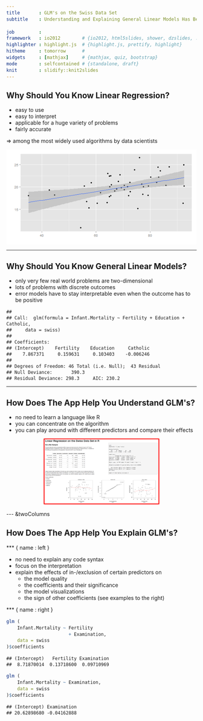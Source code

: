 ```yaml
---
title       : GLM's on the Swiss Data Set
subtitle    : Understanding and Explaining General Linear Models Has Become Easy

job         : 
framework   : io2012        # {io2012, html5slides, shower, dzslides, ...}
highlighter : highlight.js  # {highlight.js, prettify, highlight}
hitheme     : tomorrow      # 
widgets     : [mathjax]     # {mathjax, quiz, bootstrap}
mode        : selfcontained # {standalone, draft}
knit        : slidify::knit2slides
---
```


## Why Should You Know Linear Regression?

* easy to use
* easy to interpret
* applicable for a huge variety of problems
* fairly accurate

$\Rightarrow$ among the most widely used algorithms by data scientists

<img src="assets/fig/unnamed-chunk-1-1.png" title="plot of chunk unnamed-chunk-1" alt="plot of chunk unnamed-chunk-1" style="display: block; margin: auto;" />

---

## Why Should You Know General Linear Models?

* only very few real world problems are two-dimensional
* lots of problems with discrete outcomes
* error models have to stay interpretable even when the outcome has to be positive


```
## 
## Call:  glm(formula = Infant.Mortality ~ Fertility + Education + Catholic, 
##     data = swiss)
## 
## Coefficients:
## (Intercept)    Fertility    Education     Catholic  
##    7.867371     0.159631     0.103403    -0.006246  
## 
## Degrees of Freedom: 46 Total (i.e. Null);  43 Residual
## Null Deviance:	    390.3 
## Residual Deviance: 298.3 	AIC: 230.2
```

---

## How Does The App Help You Understand GLM's?

* no need to learn a language like R
* you can concentrate on the algorithm
* you can play around with different predictors and compare their effects

<center><img src=./assets/img/main.png height='60%' width='60%' style='margin:0px; border: 2px solid #FF0000'/></center>



--- &twoColumns

## How Does The App Help You Explain GLM's?

*** { name : left }

* no need to explain any code syntax
* focus on the interpretation
* explain the effects of in-/exclusion of certain predictors on
  * the model quality
  * the coefficients and their significance
  * the model visualizations
  * the sign of other coefficients (see examples to the right)

*** { name : right }


```r
glm (
    Infant.Mortality ~ Fertility
                       + Examination,
    data = swiss
)$coefficients
```

```
## (Intercept)   Fertility Examination 
##  8.71870014  0.13718600  0.09710969
```


```r
glm (
    Infant.Mortality ~ Examination,
    data = swiss
)$coefficients
```

```
## (Intercept) Examination 
## 20.62898680 -0.04162888
```
